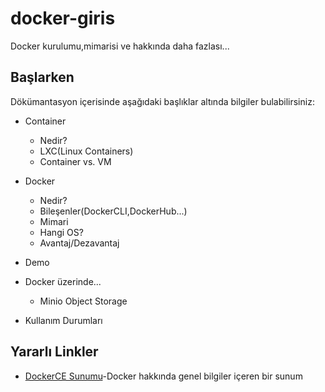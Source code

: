 # docker-giris

Docker kurulumu,mimarisi ve hakkında daha fazlası...


## Başlarken

Dökümantasyon içerisinde aşağıdaki başlıklar altında bilgiler bulabilirsiniz:


* Container
  * Nedir?
  * LXC(Linux Containers)
  * Container vs. VM
  
* Docker
  *  Nedir?
  *  Bileşenler(DockerCLI,DockerHub...)
  *  Mimari
  *  Hangi OS?
  *  Avantaj/Dezavantaj

* Demo
* Docker üzerinde... 
  * Minio Object Storage 
* Kullanım Durumları


## Yararlı Linkler

* [DockerCE Sunumu](https://goo.gl/FAKYxb)-Docker hakkında genel bilgiler içeren bir sunum
